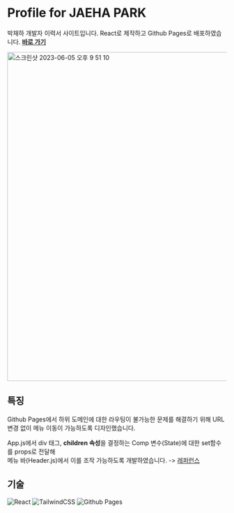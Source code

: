 # Profile for JAEHA PARK

박재하 개발자 이력서 사이트입니다.
React로 제작하고 Github Pages로 배포하였습니다.
**[바로 가기](https://parkjackdaw.com)**

<img width="753" alt="스크린샷 2023-06-05 오후 9 51 10" src="https://github.com/soddokayo/soddokayo.github.io/assets/89368738/1ba81b09-d1f5-42c4-93ef-507c0558a6bb">

## 특징

Github Pages에서 하위 도메인에 대한 라우팅이 불가능한 문제를 해결하기 위해 URL 변경 없이 메뉴 이동이 가능하도록 디자인했습니다.

App.js에서 div 태그, **children 속성**을 결정하는 Comp 변수(State)에 대한 set함수를 props로 전달해 <br />
메뉴 바(Header.js)에서 이를 조작 가능하도록 개발하였습니다. -> [레퍼런스](https://velog.io/@candyroom136/react-%ED%95%A8%EC%88%98%ED%98%95%ED%95%98%EC%9C%84%EC%BB%B4%ED%8F%AC%EB%84%8C%ED%8A%B8%EC%97%90%EC%84%9C-%ED%95%A8%EC%88%98%ED%98%95%EC%83%81%EC%9C%84%EC%BB%B4%ED%8F%AC%EB%84%8C%ED%8A%B8-state%EB%B3%80%EA%B2%BD%ED%95%98%EA%B8%B0)


## 기술

![React](https://img.shields.io/badge/React-61DAFB?style=flat-square&logo=React&logoColor=white)
![TailwindCSS](https://img.shields.io/badge/TailwindCSS-06B6D4?style=flat-square&logo=Tailwind-CSS&logoColor=white)
![Github Pages](https://img.shields.io/badge/GitHub-181717?style=flat-square&logo=GitHub&logoColor=white)
